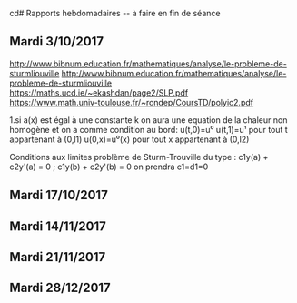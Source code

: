 cd# Rapports hebdomadaires -- à faire en fin de séance
## Mardi 3/10/2017
http://www.bibnum.education.fr/mathematiques/analyse/le-probleme-de-sturmliouville
http://www.bibnum.education.fr/mathematiques/analyse/le-probleme-de-sturmliouville  
https://maths.ucd.ie/~ekashdan/page2/SLP.pdf  
https://www.math.univ-toulouse.fr/~rondep/CoursTD/polyic2.pdf  

1.si a(x) est égal à une constante k on aura une equation de la chaleur non homogène et on a comme condition au bord:
u(t,0)=u⁰
u(t,1)=u¹
pour tout t appartenant à (0,l1)
u(0,x)=u⁰(x) pour tout x appartenant à (0,l2)

Conditions aux limites problème de Sturm-Trouville du type : 
c1y(a) + c2y'(a) = 0 ; c1y(b) + c2y'(b) = 0
on prendra c1=d1=0

## Mardi 17/10/2017
## Mardi 14/11/2017
## Mardi 21/11/2017
## Mardi 28/12/2017
